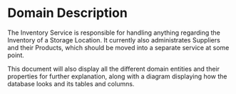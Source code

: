 # Domain Description


The Inventory Service is responsible for handling anything regarding the Inventory of a Storage Location. It currently also administrates Suppliers and their Products, which should be moved into a separate service at some point.

This document will also display all the different domain entities and their properties for further explanation, along with a diagram displaying how the database looks and its tables and columns.

